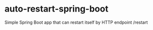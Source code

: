 # auto-restart-spring-boot
Simple Spring Boot app that can restart itself by HTTP endpoint /restart
